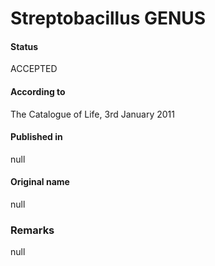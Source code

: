 # Streptobacillus GENUS

#### Status
ACCEPTED

#### According to
The Catalogue of Life, 3rd January 2011

#### Published in
null

#### Original name
null

### Remarks
null